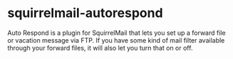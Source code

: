 squirrelmail-autorespond
========================

Auto Respond is a plugin for SquirrelMail that lets you set up a forward file or vacation message via FTP.  If you have some kind of mail filter available through your forward files, it will also let you turn that on or off.
